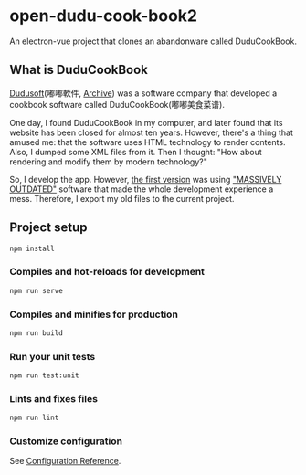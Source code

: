 # open-dudu-cook-book2

An electron-vue project that clones an abandonware called DuduCookBook.

## What is DuduCookBook

[Dudusoft](http://www.dudusoft.com/)(嘟嘟軟件, [Archive](https://web.archive.org/web/20090417062143/http://www.dudusoft.com/)) was a software company that developed a cookbook software called DuduCookBook(嘟嘟美食菜谱).

One day, I found DuduCookBook in my computer, and later found that its website has been closed for almost ten years. However, there's a thing that amused me: that the software uses HTML technology to render contents. Also, I dumped some XML files from it. Then I thought: "How about rendering and modify them by modern technology?"

So, I develop the app. However, [the first version](https://github.com/iigmir/open-dudu-cook-book) was using ["MASSIVELY OUTDATED"](https://github.com/SimulatedGREG/electron-vue/issues/1026) software that made the whole development experience a mess. Therefore, I export my old files to the current project.

## Project setup

```bash
npm install
```

### Compiles and hot-reloads for development

```bash
npm run serve
```

### Compiles and minifies for production

```bash
npm run build
```

### Run your unit tests

```bash
npm run test:unit
```

### Lints and fixes files

```bash
npm run lint
```

### Customize configuration

See [Configuration Reference](https://cli.vuejs.org/config/).
